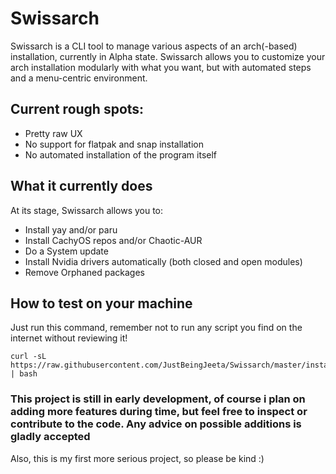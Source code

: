 # Swissarch

Swissarch is a CLI tool to manage various aspects of an arch(-based) installation, currently in Alpha state. Swissarch allows you to customize your arch installation modularly with what you want, but with automated steps and a menu-centric environment.

## Current rough spots:
- Pretty raw UX
- No support for flatpak and snap installation
- No automated installation of the program itself

## What it currently does
At its stage, Swissarch allows you to:
- Install yay and/or paru 
- Install CachyOS repos and/or Chaotic-AUR 
- Do a System update
- Install Nvidia drivers automatically (both closed and open modules)
- Remove Orphaned packages

## How to test on your machine

Just run this command, remember not to run any script you find on the internet without reviewing it! 

```
curl -sL https://raw.githubusercontent.com/JustBeingJeeta/Swissarch/master/install.sh | bash
```

### This project is still in early development, of course i plan on adding more features during time, but feel free to inspect or contribute to the code. Any advice on possible additions is gladly accepted

Also, this is my first more serious project, so please be kind :)
